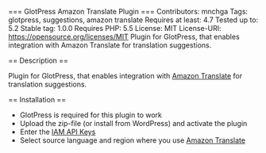 === GlotPress Amazon Translate Plugin ===
Contributors: mnchga
Tags: glotpress, suggestions, amazon translate
Requires at least: 4.7
Tested up to: 5.2
Stable tag: 1.0.0
Requires PHP: 5.5
License: MIT
License-URI: https://opensource.org/licenses/MIT
Plugin for GlotPress, that enables integration with Amazon Translate for translation suggestions.

== Description ==

Plugin for GlotPress, that enables integration with [Amazon Translate](https://aws.amazon.com/translate/) for translation suggestions.

<!--[<img src="https://img.shields.io/wordpress/plugin/v/eduadmin-booking.svg" alt="Plugin version" />](https://wordpress.org/plugins/eduadmin-booking/)
[<img src="https://img.shields.io/wordpress/plugin/dt/eduadmin-booking.svg" alt="Downloads" />](https://wordpress.org/plugins/eduadmin-booking/)
[<img src="https://img.shields.io/wordpress/v/eduadmin-booking.svg" alt="Tested up to" />](https://wordpress.org/plugins/eduadmin-booking/)-->

<!--[<img src="https://travis-ci.org/MultinetInteractive/EduAdmin-WordPress.svg?branch=master" alt="Build status" />](https://travis-ci.org/MultinetInteractive/EduAdmin-WordPress)-->

<!--[<img src="https://img.shields.io/github/commits-since/MultinetInteractive/gp-aws-translate/latest.svg" alt="Commits since latest plugin version" />](https://wordpress.org/plugins/eduadmin-booking/)-->

== Installation ==

-   GlotPress is required for this plugin to work
-   Upload the zip-file (or install from WordPress) and activate the plugin
-   Enter the [IAM API Keys](https://docs.aws.amazon.com/console/iam/about-access-keys)
-   Select source language and region where you use [Amazon Translate](https://aws.amazon.com/translate/)

